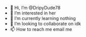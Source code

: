 - 👋 Hi, I’m @DripyDude78
- 👀 I’m interested in her
- 🌱 I’m currently learning nothing
- 💞️ I’m looking to collaborate on idk
- 📫 How to reach me email me

<!---
DripyDude78/DripyDude78 is a ✨ special ✨ repository because its `README.md` (this file) appears on your GitHub profile.
You can click the Preview link to take a look at your changes.
--->

